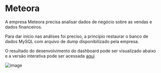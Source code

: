 # Meteora

A empresa Meteora precisa analisar dados de negócio sobre as vendas e dados financeiros.

Para dar início nas análises foi preciso, a princípio restaurar o banco de dados MySQL com arquivo de dump disponibilizado pela empresa.

O resultado do desenvolvimento do dashboard pode ser visualizado abaixo e a versão interativa pode ser acessada [aqui](https://app.powerbi.com/view?r=eyJrIjoiMzU5MTE0MzgtZGY5MS00ZGIzLTg1NWItMWIwNWRjNTIzNTZjIiwidCI6IjJhZDMyYzlkLTMxNGItNDdiYi1hYzJiLTUzZDkwMTRmM2I3YyJ9)

![image](https://github.com/felipesbreve/ChallengeBI-3ed-Sem3/assets/72587609/98698cbb-f58c-4cb3-8462-c9bb883bb65f#vitrinedev)
